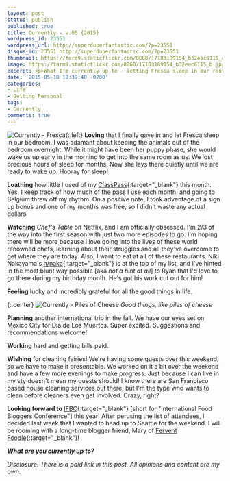 ```yaml
---
layout: post
status: publish
published: true
title: Currently - v.05 {2015}
wordpress_id: 23551
wordpress_url: http://superduperfantastic.com/?p=23551
disqus_id: 23551 http://superduperfantastic.com/?p=23551
thumbnail: https://farm9.staticflickr.com/8860/17183189154_b32eac6115_q.jpg
image: https://farm9.staticflickr.com/8860/17183189154_b32eac6115_b.jpg
excerpt: <p>What I'm currently up to - letting Fresca sleep in our room, loving cheese, wishing for cleaning fairies and planning trips to Mexico City and IFBC!</p>
date: '2015-05-18 10:39:40 -0700'
categories:
- Life
- Getting Personal
tags: 
- Currently
comments: true
---
```


![Currently - Fresca](https://farm6.staticflickr.com/5332/17640714489_dd03cfa855.jpg){:.left}
**Loving** that I finally gave in and let Fresca sleep in our bedroom. I was adamant about keeping the animals out of the bedroom overnight. While it might have been her puppy phase, she would wake us up early in the morning to get into the same room as us. We lost precious hours of sleep for months. Now she lays there quietly until we are ready to wake up. Hooray for sleep!

**Loathing** how little I used of my [ClassPass](https://classpass.com/){:target="_blank"} this month. Yes, I keep track of how much of the pass I use each month, and going to Belgium threw off my rhythm. On a positive note, I took advantage of a sign up bonus and one of my months was free, so I didn't waste any actual dollars.

**Watching** _Chef's Table_ on Netflix, and I am officially obsessed. I'm 2/3 of the way into the first season with just two more episodes to go. I'm hoping there will be more because I love going into the lives of these world renowned chefs, learning about their struggles and all they've overcome to get where they are today. Also, I want to eat at all of these restaurants. Niki Nakayama's [n/naka](http://n-naka.com/){:target="_blank"} is at the top of my list, and I've hinted in the most blunt way possible [aka _not a hint at all_] to Ryan that I'd love to go there during my birthday month. He's got his work cut out for him!

**Feeling** lucky and incredibly grateful for all the good things in life.

{:.center}
![Currently - Piles of Cheese](https://farm9.staticflickr.com/8860/17183189154_b32eac6115_b.jpg)
_Good things, like piles of cheese_

**Planning** another international trip in the fall. We have our eyes set on Mexico City for Dia de Los Muertos. Super excited. Suggestions and recommendations welcome!

**Working** hard and getting bills paid.

**Wishing** for cleaning fairies! We're having some guests over this weekend, so we have to make it presentable. We worked on it a bit over the weekend and have a few more evenings to make progress. Just because I can live in my sty doesn't mean my guests should! I know there are San Francisco based house cleaning services out there, but I'm the type who wants to clean before cleaners even get involved. Crazy, right?

**Looking forward to** [IFBC](http://www.foodista.com/ifbc){:target="_blank"} [short for "International Food Bloggers Conference"] this year! After perusing the list of attendees, I decided last week that I wanted to head up to Seattle for the weekend. I will be rooming with a long-time blogger friend, Mary of [Fervent Foodie](http://ferventfoodie.com/){:target="_blank"}!

_**What are you currently up to?**_

_Disclosure: There is a paid link in this post. All opinions and content are my own._

